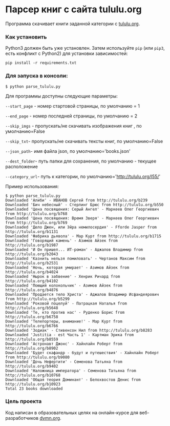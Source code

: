 # Парсер книг с сайта tululu.org

Программа скачивает книги заданной категории с [tululu.org](http://tululu.org/).

### Как установить

Python3 должен быть уже установлен. 
Затем используйте `pip` (или `pip3`, есть конфликт с Python2) для установки зависимостей:
```
pip install -r requirements.txt
```

### Для запуска в консоли:

`$ python parse_tululu.py`

Для программы доступны следующие параметры:

`--start_page` - номер стартовой страницы, по умолчанию = 1

`--end_page` - номер последней страницы, по умолчанию = 2

`--skip_imgs` - пропускать/не скачивать изображения книг , по умолчанию=False

`--skip_txt`- пропускать/не скачивать тексты книг, по умолчанию=False

`--json_path`- имя файла json, по умолчанию='books.json'

`--dest_folder`- путь папки для сохранения, по умолчанию - текущее расположение

`--category_url`- путь к категории, по умолчанию='http://tululu.org/l55/'

Пример использования:
```
$ python parse_tululu.py 
Downloaded 'Алиби' - ИВАНОВ Сергей from http://tululu.org/b239
Downloaded 'Бич небесный' - Стерлинг Брюс from http://tululu.org/b550
Downloaded 'Цена посвящения: Серый Ангел' - Маркеев Олег Георгиевич from http://tululu.org/b768
Downloaded 'Цена посвящения: Время Зверя' - Маркеев Олег Георгиевич from http://tululu.org/b769
Downloaded 'Дело Джен, или Эйра немилосердия' - Fforde Jasper from http://tululu.org/b1131
Downloaded 'Фабрика дьявола' - Мар Курт from http://tululu.org/b1715
Downloaded 'Говорящий камень' - Азимов Айзек from http://tululu.org/b1987
Downloaded 'И Он пришел... ИТ-роман' - Аджалов Владимир from http://tululu.org/b2043
Downloaded 'Казнить нельзя помиловать' - Чертанов Максим from http://tululu.org/b2531
Downloaded 'Ночь, которая умирает' - Азимов Айзек from http://tululu.org/b4024
Downloaded 'Нырок в забвение' - Хенрик Ричард from http://tululu.org/b4102
Downloaded 'Поющий колокольчик' - Азимов Айзек from http://tululu.org/b4876
Downloaded 'Продается тело Христа' - Аджалов Владимир Исфандеярович from http://tululu.org/b5299
Downloaded 'Роковой поцелуй' - Патрацкая Наталья from http://tululu.org/b5648
Downloaded 'Те, кто против нас' - Руденко Борис from http://tululu.org/b6758
Downloaded 'Телепортеры, внимание!' - Мар Курт from http://tululu.org/b6766
Downloaded 'Зодиак' - Стивенсон Нил from http://tululu.org/b8283
Downloaded 'Justitia - est Часть 1' - Картман Эрика from http://tululu.org/b8559
Downloaded 'Астронавт Джонс' - Хайнлайн Роберт from http://tululu.org/b8902
Downloaded 'Будет скафандр - будут и путешествия' - Хайнлайн Роберт from http://tululu.org/b9080
Downloaded 'Дочь Нефертити' - Семенова Татьяна from http://tululu.org/b9402
Downloaded 'Наложница императора' - Семенова Татьяна from http://tululu.org/b10768
Downloaded 'Общая теория Доминант' - Белохвостов Денис from http://tululu.org/b10923
Total 23 books downloaded

```
### Цель проекта

Код написан в образовательных целях на онлайн-курсе для веб-разработчиков [dvmn.org](https://dvmn.org/).
